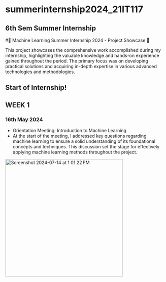 # summerinternship2024_21IT117

## 6th Sem Summer Internship

#🌟 Machine Learning Summer Internship 2024 - Project Showcase 🌟

This project showcases the comprehensive work accomplished during my internship, highlighting the valuable knowledge and hands-on experience gained throughout the period. The primary focus was on developing practical solutions and acquiring in-depth expertise in various advanced technologies and methodologies.

## Start of Internship!

## WEEK 1
### 16th May 2024
- Orientation Meeting: Introduction to Machine Learning
- At the start of the meeting, I addressed key questions regarding machine learning to ensure a solid understanding of its foundational concepts and techniques. This discussion set the stage for effectively applying machine learning methods throughout the project.


<img width="370" alt="Screenshot 2024-07-14 at 1 01 22 PM" src="https://github.com/user-attachments/assets/a1be1dfe-b334-4be1-a4a9-ffe50f14a2f3">
